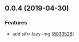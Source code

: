 ## 0.0.4 (2019-04-30)


### Features

* add sifrr-lazy-img ([8030526](https://github.com/sifrr/sifrr-elements/commit/8030526))




